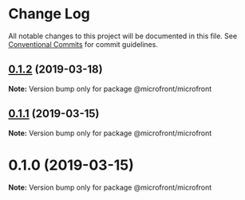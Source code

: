 # Change Log

All notable changes to this project will be documented in this file.
See [Conventional Commits](https://conventionalcommits.org) for commit guidelines.

## [0.1.2](https://github.com/microfront/microfront/compare/v0.1.1...v0.1.2) (2019-03-18)

**Note:** Version bump only for package @microfront/microfront





## [0.1.1](https://github.com/microfront/microfront/compare/v0.1.0...v0.1.1) (2019-03-15)

**Note:** Version bump only for package @microfront/microfront





# 0.1.0 (2019-03-15)

**Note:** Version bump only for package @microfront/microfront
